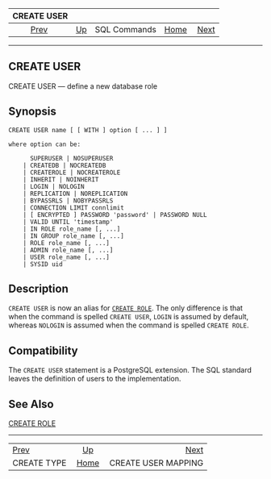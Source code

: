 <!--?xml version="1.0" encoding="UTF-8" standalone="no"?-->

|                 CREATE USER                |                                        |              |                                                       |                                                           |
| :----------------------------------------: | :------------------------------------- | :----------: | ----------------------------------------------------: | --------------------------------------------------------: |
| [Prev](sql-createtype.html "CREATE TYPE")  | [Up](sql-commands.html "SQL Commands") | SQL Commands | [Home](index.html "PostgreSQL 17devel Documentation") |  [Next](sql-createusermapping.html "CREATE USER MAPPING") |

***

## CREATE USER

CREATE USER — define a new database role

## Synopsis

    CREATE USER name [ [ WITH ] option [ ... ] ]

    where option can be:

          SUPERUSER | NOSUPERUSER
        | CREATEDB | NOCREATEDB
        | CREATEROLE | NOCREATEROLE
        | INHERIT | NOINHERIT
        | LOGIN | NOLOGIN
        | REPLICATION | NOREPLICATION
        | BYPASSRLS | NOBYPASSRLS
        | CONNECTION LIMIT connlimit
        | [ ENCRYPTED ] PASSWORD 'password' | PASSWORD NULL
        | VALID UNTIL 'timestamp'
        | IN ROLE role_name [, ...]
        | IN GROUP role_name [, ...]
        | ROLE role_name [, ...]
        | ADMIN role_name [, ...]
        | USER role_name [, ...]
        | SYSID uid

## Description

`CREATE USER` is now an alias for [`CREATE ROLE`](sql-createrole.html "CREATE ROLE"). The only difference is that when the command is spelled `CREATE USER`, `LOGIN` is assumed by default, whereas `NOLOGIN` is assumed when the command is spelled `CREATE ROLE`.

## Compatibility

The `CREATE USER` statement is a PostgreSQL extension. The SQL standard leaves the definition of users to the implementation.

## See Also

[CREATE ROLE](sql-createrole.html "CREATE ROLE")

***

|                                            |                                                       |                                                           |
| :----------------------------------------- | :---------------------------------------------------: | --------------------------------------------------------: |
| [Prev](sql-createtype.html "CREATE TYPE")  |         [Up](sql-commands.html "SQL Commands")        |  [Next](sql-createusermapping.html "CREATE USER MAPPING") |
| CREATE TYPE                                | [Home](index.html "PostgreSQL 17devel Documentation") |                                       CREATE USER MAPPING |
